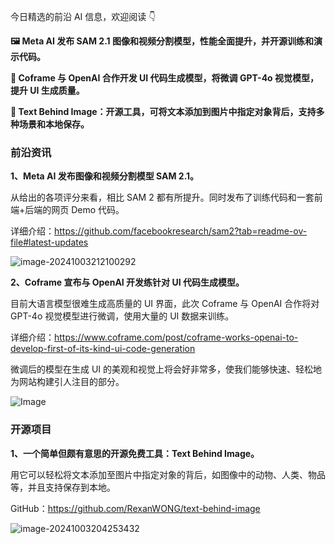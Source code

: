 今日精选的前沿 AI 信息，欢迎阅读 👇

**🖼️ Meta AI 发布 SAM 2.1 图像和视频分割模型，性能全面提升，并开源训练和演示代码。**

**🎨 Coframe 与 OpenAI 合作开发 UI 代码生成模型，将微调 GPT-4o 视觉模型，提升 UI 生成质量。**

**📝 Text Behind Image：开源工具，可将文本添加到图片中指定对象背后，支持多种场景和本地保存。**



### 前沿资讯

**1、Meta AI 发布图像和视频分割模型 SAM 2.1。**

从给出的各项评分来看，相比 SAM 2 都有所提升。同时发布了训练代码和一套前端+后端的网页 Demo 代码。

详细介绍：https://github.com/facebookresearch/sam2?tab=readme-ov-file#latest-updates

![image-20241003212100292](https://cdn.jsdelivr.net/gh/freelander/oss@master/ai-daily/2024-10-03/image-20241003212100292.png)

**2、Coframe 宣布与 OpenAI 开发练针对 UI 代码生成模型。**

目前大语言模型很难生成高质量的 UI 界面，此次 Coframe 与 OpenAI 合作将对 GPT-4o 视觉模型进行微调，使用大量的 UI 数据来训练。

详细介绍：https://www.coframe.com/post/coframe-works-openai-to-develop-first-of-its-kind-ui-code-generation

微调后的模型在生成 UI 的美观和视觉上将会好非常多，使我们能够快速、轻松地为网站构建引人注目的部分。

![Image](https://cdn.jsdelivr.net/gh/freelander/oss@master/ai-daily/2024-10-03/GY5fdQrasAACmC6.jpeg)



### 开源项目

**1、一个简单但颇有意思的开源免费工具：Text Behind Image。**

用它可以轻松将文本添加至图片中指定对象的背后，如图像中的动物、人类、物品等，并且支持保存到本地。

GitHub：https://github.com/RexanWONG/text-behind-image

![image-20241003204253432](https://cdn.jsdelivr.net/gh/freelander/oss@master/baodian/2024-10-03/image-20241003204253432.png)

